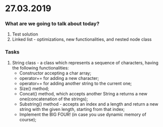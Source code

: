 # 27.03.2019

### What are we going to talk about today?
1. Test solution
2. Linked list - optimizations, new functionalities, and nested node class

### Tasks

1. String class - a class which represents a sequence of characters, having the following functionalities:
    -   Constructor accepting a char array;
    -   operator+= for adding a new character;
    -   operator+= for adding another string to the current one;
    -   Size() method;
    -   Concat() method, which accepts another String a returns a new one(concatenation of the strings);
    -   Substring() method - accepts an index and a length and return a new string with the given length, starting from that index;
    -   Implement the BIG FOUR! (in case you use dynamic memory of course);